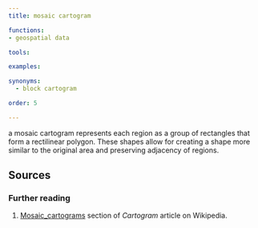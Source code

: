 ```yaml
---
title: mosaic cartogram

functions:
- geospatial data

tools:

examples:

synonyms:
  - block cartogram

order: 5

---
```


a mosaic cartogram represents each region as a group of rectangles that form a rectilinear polygon. These shapes allow for creating a shape more similar to the original area and preserving adjacency of regions.

<!--more-->

## Sources

### Further reading
1. [Mosaic_cartograms](https://en.wikipedia.org/wiki/Cartogram#Mosaic_cartograms) section of *Cartogram* article on Wikipedia.

